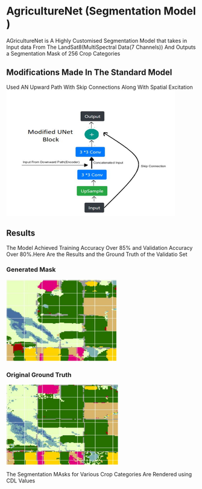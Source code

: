 # AgricultureNet (Segmentation Model )

AGricultureNet is A Highly Customised Segmentation Model that takes in Input data From The LandSat8(MultiSpectral Data(7 Channels)) And Outputs a Segmentation Mask of 256 Crop Categories

## Modifications Made In The Standard Model
Used AN Upward Path With Skip Connections Along With Spatial Excitation 
![Results](Images/Modifications.png)

## Results

The Model Achieved Training Accuracy Over 85% and Validation Accuracy Over 80%.Here Are the Results and the Ground Truth of the Validatio Set 
### Generated Mask
![Results](Images/Generated_Mask.png)
### Original Ground Truth

![Results](Images/Original_Mask.png)

The Segmentation MAsks for Various Crop Categories Are Rendered using CDL Values 
